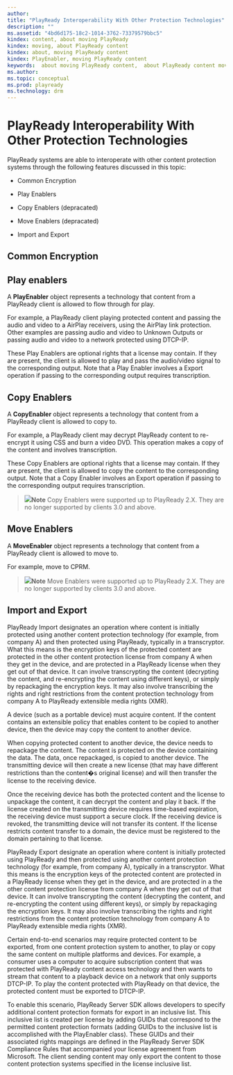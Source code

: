 ```yaml
---
author:
title: "PlayReady Interoperability With Other Protection Technologies"
description: ""
ms.assetid: "4bd6d175-18c2-1014-3762-73379579bbc5"
kindex: content, about moving PlayReady
kindex: moving, about PlayReady content
kindex: about, moving PlayReady content
kindex: PlayEnabler, moving PlayReady content
keywords:  about moving PlayReady content,  about PlayReady content moving,  moving PlayReady content about
ms.author:
ms.topic: conceptual
ms.prod: playready
ms.technology: drm
---
```



# PlayReady Interoperability With Other Protection Technologies


PlayReady systems are able to interoperate with other content protection systems through the following features discussed in this topic:  

   *  Common Encryption

   *  Play Enablers

   *  Copy Enablers (depracated)

   *  Move Enablers (depracated)

   *  Import and Export


## Common Encryption



## Play enablers  

A **PlayEnabler** object represents a technology that content from a PlayReady client is allowed to flow through for play.

For example, a PlayReady client playing protected content and passing the audio and video to a AirPlay receivers, using the AirPlay link protection. Other examples are passing audio and video to Unknown Outputs or passing audio and video to a network protected using DTCP-IP.

These Play Enablers are optional rights that a license may contain. If they are present, the client is allowed to play and pass the audio/video signal to the corresponding output. Note that a Play Enabler involves a Export operation if passing to the corresponding output requires transcription.


## Copy Enablers

A **CopyEnabler** object represents a technology that content from a PlayReady client is allowed to copy to.

For example, a PlayReady client may decrypt PlayReady content to re-encrypt it using CSS and burn a video DVD. This operation makes a copy of the content and involves transcription.

These Copy Enablers are optional rights that a license may contain. If they are present, the client is allowed to copy the content to the corresponding output. Note that a Copy Enabler involves an Export operation if passing to the corresponding output requires transcription.

> ![](note.gif)**Note** Copy Enablers were supported up to PlayReady 2.X. They are no longer supported by clients 3.0 and above.


## Move Enablers

A **MoveEnabler** object represents a technology that content from a PlayReady client is allowed to move to.

For example, move to CPRM.

> ![](note.gif)**Note** Move Enablers were supported up to PlayReady 2.X. They are no longer supported by clients 3.0 and above.


## Import and Export

PlayReady Import designates an operation where content is initially protected using another content protection technology (for example, from company A) and then protected using PlayReady, typically in a transcryptor. What this means is the encryption keys of the protected content are protected in the other content protection license from company A when they get in the device, and are protected in a PlayReady license when they get out of that device. It can involve transcrypting the content (decrypting the content, and re-encrypting the content using different keys), or simply by repackaging the encryption keys. It may also involve transcribing the rights and right restrictions from the content protection technology from company A to PlayReady extensible media rights (XMR).

A device (such as a portable device) must acquire content. If the content contains an extensible policy that enables content to be copied to another device, then the device may copy the content to another device.

When copying protected content to another device, the device needs to repackage the content. The content is protected on the device containing the data. The data, once repackaged, is copied to another device. The transmitting device will then create a new license (that may have different restrictions than the content�s original license) and will then transfer the license to the receiving device.

Once the receiving device has both the protected content and the license to unpackage the content, it can decrypt the content and play it back. If the license created on the transmitting device requires time-based expiration, the receiving device must support a secure clock. If the receiving device is revoked, the transmitting device will not transfer its content. If the license restricts content transfer to a domain, the device must be registered to the domain pertaining to that license.

PlayReady Export designate an operation where content is initially protected using PlayReady and then protected using another content protection technology (for example, from company A), typically in a transcryptor. What this means is the encryption keys of the protected content are protected in a PlayReady license when they get in the device, and are protected in a the other content protection license from company A when they get out of that device. It can involve transcrypting the content (decrypting the content, and re-encrypting the content using different keys), or simply by repackaging the encryption keys. It may also involve transcribing the rights and right restrictions from the content protection technology from company A to PlayReady extensible media rights (XMR).

Certain end-to-end scenarios may require protected content to be exported, from one content protection system to another, to play or copy the same content on multiple platforms and devices. For example, a consumer uses a computer to acquire subscription content that was protected with PlayReady content access technology and then wants to stream that content to a playback device on a network that only supports DTCP-IP. To play the content protected with PlayReady on that device, the protected content must be exported to DTCP-IP.

To enable this scenario, PlayReady Server SDK allows developers to specify additional content protection formats for export in an inclusive list. This inclusive list is created per license by adding GUIDs that correspond to the permitted content protection formats (adding GUIDs to the inclusive list is accomplished with the PlayEnabler class). These GUIDs and their associated rights mappings are defined in the PlayReady Server SDK Compliance Rules that accompanied your license agreement from Microsoft. The client sending content may only export the content to those content protection systems specified in the license inclusive list.
